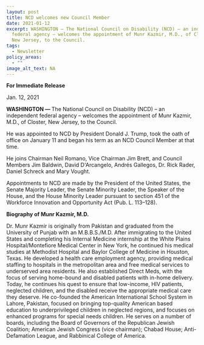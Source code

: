 ```yaml
---
layout: post
title: NCD welcomes new Council Member
date: 2021-01-12
excerpt: WASHINGTON — The National Council on Disability (NCD) – an independent
  federal agency – welcomes the appointment of Munr Kazmir, M.D., of Closter,
  New Jersey, to the Council.
tags:
  - Newsletter
policy_areas:
  - ""
image_alt_text: NA
---
```


<p><strong>For Immediate Release&nbsp;&nbsp;</strong><p/><p>Jan. 12, 2021<p/><p><strong>WASHINGTON &mdash; </strong>The National Council on Disability (NCD) &ndash; an independent federal agency &ndash; welcomes the appointment of Munr Kazmir, M.D., of Closter, New Jersey, to the Council.<p/><p>He was appointed to NCD by President Donald J. Trump, took the oath of office on January 11 and began his term as an NCD Council Member at that time.<p/><p>He joins Chairman Neil Romano, Vice Chairman Jim Brett, and Council Members Jim Baldwin, David D&#39;Arcangelo, Andrés Gallegos, Dr. Rick Rader, Daniel Schreck and Mary Vought.<p/><p>Appointments to NCD are made by the President of the United States, the Senate Majority Leader, the Senate Minority Leader, the Speaker of the House, and the House Minority Leader pursuant to section 451 of the Workforce Innovation and Opportunity Act (Pub. L. 113&ndash;128).<p/><p><strong>Biography of Munr Kazmir, M.D.</strong> <p/><p>Dr. Munr Kazmir is originally from Pakistan and graduated from the University of Punjab with an M.B.B.S./M.D. After immigrating to the United States and completing his Internal Medicine internship at the White Plains Hospital/Montefiore Medical Center in New York, he continued his medical studies at Methodist Hospital and Baylor College of Medicine in Houston, Texas. He developed a health care employment agency, providing medical staffing to hospitals in the metropolitan area and free medical services to underserved area residents. He also established Direct Meds, with the focus of serving home-bound and disabled patients with in-home delivery. Today, he continues his quest to ensure that low-income, HIV patients, neglected children, and the disabled receive the appropriate medical care they deserve. He co-founded the American International School System in Lahore, Pakistan, focused on bringing top-quality American based education to underprivileged children in neglected regions, and focuses on enhanced programs for special needs children. He serves on a number of boards, including the Board of Governors of the Republican Jewish Coalition; American Jewish Congress (vice chairman); Chabad House; Anti-Defamation League, and Rabbinical College of America.<p/>
